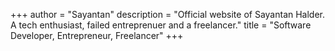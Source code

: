 +++
author = "Sayantan"
description = "Official website of Sayantan Halder. A tech enthusiast, failed entreprenuer and a freelancer."
title = "Software Developer, Entrepreneur, Freelancer"
+++

